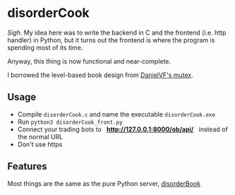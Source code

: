 # disorderCook

*Sigh*. My idea here was to write the backend in C and the frontend (i.e. http handler) in Python, but it turns out the frontend is where the program is spending most of its time.

Anyway, this thing is now functional and near-complete.

I borrowed the level-based book design from [DanielVF's mutex](https://github.com/DanielVF/Mutex).

## Usage

* Compile `disorderCook.c` and name the executable `disorderCook.exe`
* Run `python3 disorderCook_front.py`
* Connect your trading bots to &nbsp; **http://127.0.0.1:8000/ob/api/** &nbsp; instead of the normal URL
* Don't use https

## Features

Most things are the same as the pure Python server, [disorderBook](https://github.com/fohristiwhirl/disorderBook)

